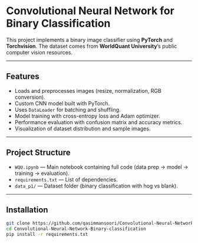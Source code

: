 # Convolutional Neural Network for Binary Classification

This project implements a binary image classifier using **PyTorch** and **Torchvision**. The dataset comes from **WorldQuant University**’s public computer vision resources.

---

##  Features

- Loads and preprocesses images (resize, normalization, RGB conversion).
- Custom CNN model built with PyTorch.
- Uses `DataLoader` for batching and shuffling.
- Model training with cross-entropy loss and Adam optimizer.
- Performance evaluation with confusion matrix and accuracy metrics.
- Visualization of dataset distribution and sample images.

---

##  Project Structure

- `WQU.ipynb` — Main notebook containing full code (data prep → model → training → evaluation).  
- `requirements.txt` — List of dependencies.  
- `data_p1/` — Dataset folder (binary classification with hog vs blank).

---

##  Installation

```bash
git clone https://github.com/qasimmansoori/Convolutional-Neural-Network-Binary-classification.git
cd Convolutional-Neural-Network-Binary-classification
pip install -r requirements.txt
